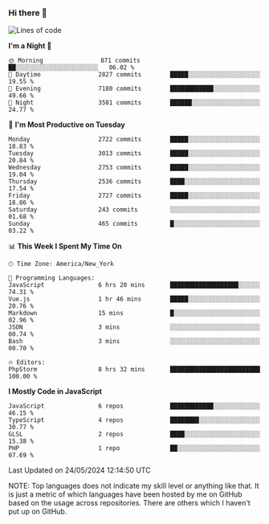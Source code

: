 ### Hi there 👋

<!--
**LynxJinxxy/LynxJinxxy** is a ✨ _special_ ✨ repository because its `README.md` (this file) appears on your GitHub profile.

Here are some ideas to get you started:

- 🔭 I’m currently working on ...
- 🌱 I’m currently learning ...
- 👯 I’m looking to collaborate on ...
- 🤔 I’m looking for help with ...
- 💬 Ask me about ...
- 📫 How to reach me: ...
- 😄 Pronouns: ...
- ⚡ Fun fact: ...
-->

<!--START_SECTION:waka-->
![Lines of code](https://img.shields.io/badge/From%20Hello%20World%20I%27ve%20Written-31.8%20million%20lines%20of%20code-blue)

**I'm a Night 🦉** 

```text
🌞 Morning                871 commits         ██░░░░░░░░░░░░░░░░░░░░░░░   06.02 % 
🌆 Daytime                2827 commits        █████░░░░░░░░░░░░░░░░░░░░   19.55 % 
🌃 Evening                7180 commits        ████████████░░░░░░░░░░░░░   49.66 % 
🌙 Night                  3581 commits        ██████░░░░░░░░░░░░░░░░░░░   24.77 % 
```
📅 **I'm Most Productive on Tuesday** 

```text
Monday                   2722 commits        █████░░░░░░░░░░░░░░░░░░░░   18.83 % 
Tuesday                  3013 commits        █████░░░░░░░░░░░░░░░░░░░░   20.84 % 
Wednesday                2753 commits        █████░░░░░░░░░░░░░░░░░░░░   19.04 % 
Thursday                 2536 commits        ████░░░░░░░░░░░░░░░░░░░░░   17.54 % 
Friday                   2727 commits        █████░░░░░░░░░░░░░░░░░░░░   18.86 % 
Saturday                 243 commits         ░░░░░░░░░░░░░░░░░░░░░░░░░   01.68 % 
Sunday                   465 commits         █░░░░░░░░░░░░░░░░░░░░░░░░   03.22 % 
```


📊 **This Week I Spent My Time On** 

```text
🕑︎ Time Zone: America/New_York

💬 Programming Languages: 
JavaScript               6 hrs 20 mins       ███████████████████░░░░░░   74.31 % 
Vue.js                   1 hr 46 mins        █████░░░░░░░░░░░░░░░░░░░░   20.76 % 
Markdown                 15 mins             █░░░░░░░░░░░░░░░░░░░░░░░░   02.96 % 
JSON                     3 mins              ░░░░░░░░░░░░░░░░░░░░░░░░░   00.74 % 
Bash                     3 mins              ░░░░░░░░░░░░░░░░░░░░░░░░░   00.70 % 

🔥 Editors: 
PhpStorm                 8 hrs 32 mins       █████████████████████████   100.00 % 
```

**I Mostly Code in JavaScript** 

```text
JavaScript               6 repos             ████████████░░░░░░░░░░░░░   46.15 % 
TypeScript               4 repos             ████████░░░░░░░░░░░░░░░░░   30.77 % 
GLSL                     2 repos             ████░░░░░░░░░░░░░░░░░░░░░   15.38 % 
PHP                      1 repo              ██░░░░░░░░░░░░░░░░░░░░░░░   07.69 % 
```




 Last Updated on 24/05/2024 12:14:50 UTC
<!--END_SECTION:waka-->
NOTE: Top languages does not indicate my skill level or anything like that. It is just a metric of which languages have been hosted by me on GitHub based on the usage across repositories. There are others which I haven't put up on GitHub.
